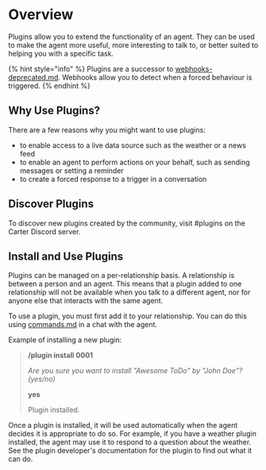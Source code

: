 # Overview

Plugins allow you to extend the functionality of an agent. They can be used to make the agent more useful, more interesting to talk to, or better suited to helping you with a specific task.

{% hint style="info" %}
Plugins are a successor to [webhooks-deprecated.md](../integrations/webhooks-deprecated.md "mention"). Webhooks allow you to detect when a forced behaviour is triggered.
{% endhint %}

## Why Use Plugins?

There are a few reasons why you might want to use plugins:

* to enable access to a live data source such as the weather or a news feed
* to enable an agent to perform actions on your behalf, such as sending messages or setting a reminder
* to create a forced response to a trigger in a conversation

## Discover Plugins

To discover new plugins created by the community, visit #plugins on the Carter Discord server.

## Install and Use Plugins

Plugins can be managed on a per-relationship basis. A relationship is between a person and an agent. This means that a plugin added to one relationship will not be available when you talk to a different agent, nor for anyone else that interacts with the same agent.

To use a plugin, you must first add it to your relationship. You can do this using [commands.md](commands.md "mention") in a chat with the agent.

Example of installing a new plugin:

> **/plugin install 0001**
>
> _Are you sure you want to install "Awesome ToDo" by "John Doe"? (yes/no)_
>
> **yes**
>
> Plugin installed.

Once a plugin is installed, it will be used automatically when the agent decides it is appropriate to do so. For example, if you have a weather plugin installed, the agent may use it to respond to a question about the weather. See the plugin developer's documentation for the plugin to find out what it can do.

